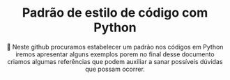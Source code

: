 <h1 align="center">
    <a > Padrão de estilo de código com Python</a>
</h1>
<p align="center">🚀 Neste github procuramos estabelecer um padrão nos códigos em Python
iremos apresentar alguns exemplos porem no final desse documento criamos algumas referências
que podem auxiliar a sanar possíveis dúvidas que possam ocorrer.
</p>